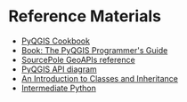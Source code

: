 # Reference Materials

+ [PyQGIS
  Cookbook](http://docs.qgis.org/2.18/en/docs/pyqgis_developer_cookbook/)
+ [Book: The PyQGIS Programmer's Guide](http://pyqgis.org/)
+ [SourcePole GeoAPIs reference](http://geoapis.sourcepole.com/)
+ [PyQGIS API
  diagram](http://labs.webgeodatavore.com/partage/diagramme_principal.html)
+ [An Introduction to Classes and Inheritance](http://www.jesshamrick.com/2011/05/18/an-introduction-to-classes-and-inheritance-in-python/)
+ [Intermediate Python](http://book.pythontips.com/en/latest/index.html)

